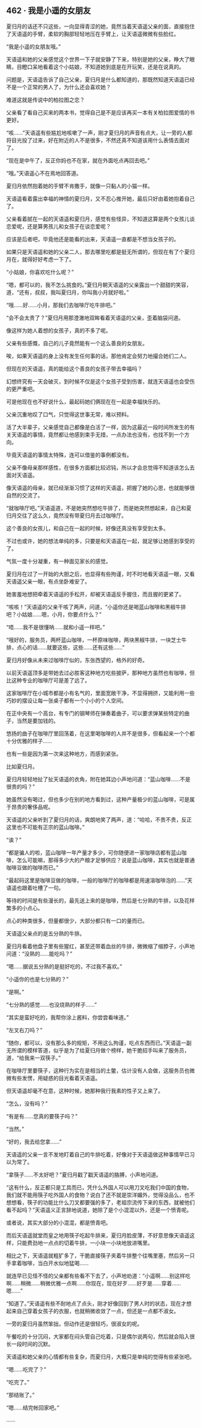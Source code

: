 ## 462 · 我是小遥的女朋友

夏归月的话还不只这些，一向显得青涩的她，竟然当着天语遥父亲的面，直接抱住了天语遥的手臂，柔软的胸部轻轻地压在手臂上，让天语遥微微有些脸红。

“我是小遥的女朋友哦。”

天语遥和她的父亲感觉这个世界一下子就安静了下来，特别是她的父亲，睁大了眼睛，目瞪口呆地看着这个小姑娘，不知道她到底是在开玩笑，还是在说真的。

问题是，天语遥告诉了自己父亲，夏归月是什么都知道的，那既然知道天语遥已经不是一个正常的男人了，为什么还会喜欢她？

难道这就是传说中的柏拉图之恋？

父亲看了看自己买来的两本书，觉得自己是不是应该再买一本有关柏拉图爱情的书更好。

“咳……”天语遥有些尴尬地咳嗽了一声，刚才夏归月的声音有点大，让一旁的人都将目光投了过来，好在附近的人不是很多，不然还真不知道该用什么表情去面对了。

“现在是中午了，反正你妈也不在家，就在外面吃点再回去吧。”

“哦。”天语遥心不在焉地回答道。

夏归月依然抱着她的手臂不肯撒手，就像一只黏人的小猫一样。

天语遥看着露出幸福的神情的夏归月，又不忍心推开她，最后只好由着她抱着自己了。

父亲看着腻在一起的天语遥和夏归月，感觉有些怪异，不知道这算是两个女孩儿谈恋爱呢，还是算男孩儿和女孩子在谈恋爱呢？

应该是后者吧，毕竟他还是能看的出来，天语遥一直都是不想当女孩子的。

如果只是天语遥和她的父亲二人，那去哪里吃都是挺无所谓的，但现在有了个夏归月在，就得好好考虑一下了。

“小姑娘，你喜欢吃什么呢？”

“嗯，都可以的，我不怎么挑食的。”夏归月朝天语遥的父亲露出一个甜甜的笑容，道，“还有，叔叔，我叫夏归月，你叫我小月就好啦。”

“哦……好……小月，那我们去咖啡厅吃牛排吧。”

“会不会太贵了？”夏归月用那澄澈地双眸看着天语遥的父亲，歪着脑袋问道。

像这样为她人着想的女孩子，真的不多了呢。

父亲有些感慨，自己的儿子竟然能有一个这么善良的女朋友。

唉，如果天语遥的身上没有发生任何事的话，那他肯定会努力地撮合她们二人。

但现在的天语遥，真的能给这个善良的女孩子带去幸福吗？

幻想终究有一天会破灭，到时候不仅是这个女孩子受到伤害，就连天语遥也会受伤的更严重吧。

可是他现在也不好说什么，最起码她们俩现在在一起是幸福快乐的。

父亲沉重地叹了口气，只觉得这世事无常，难以预料。

活了大半辈子，父亲感觉自己都像是白活了一样，因为这最近一段时间所发生的有关天语遥的事情，竟然都让他感到束手无措，一点办法也没有，也找不到一个方向。

毕竟天语遥的事情太特殊，连可以借鉴的事例都没有。

父亲不像母亲那样感性，在很多方面都比较迟钝，所以才会总觉得不知道该怎么去面对天语遥。

像天语遥的母亲，就已经渐渐习惯了这样的天语遥，把握了她的心思，也就能够很自然的交流了。

“就咖啡厅吧。”天语遥道，不是她突然想吃牛排了，而是她突然想起来，自己和夏归月交往了这么久，竟然没有带夏归月去过咖啡厅。

这个善良的女孩儿，和自己在一起的时候，好像还真没有享受到太多。

不过也或许，她的想法单纯的多，只要是和天语遥在一起，就足够让她感到享受的了。

气氛一度十分凝重，有一种面见家长的感觉。

夏归月在过了一开始的大胆之后，也显得有些拘谨，时不时地看天语遥一眼，又看天语遥父亲一眼，有点坐卧难安了。

她害羞地想把牵着天语遥的手松开，却被天语遥反手握住，而且握的更紧了。

“咳咳！”天语遥的父亲干咳了两声，问道，“小遥你还是喝蓝山咖啡和黑椒牛排吧？小姑娘……嗯，小月，你要点什么？”

“唔……我不是很懂呐……就和小遥一样吧。”

“哦好的，服务员，两杯蓝山咖啡，一杯原味咖啡，两块黑椒牛排，一块芝士牛排，点心的话……就要这些，这些……还有这些……”

夏归月好像从未来过咖啡厅似的，东张西望的，格外的好奇。

以前天语遥顶多是带她去过必胜客这种地方吃些披萨，那种地方虽然也有咖啡，但比这种专业的咖啡厅可是差了远了。

这家咖啡厅在小城市都是小有名气的，里面宽敞干净，不显得拥挤，又能利用一些巧妙的摆设让每一张桌子都有一个小小的个人空间。

在正中央有一个高台，有专门的钢琴师在弹奏着曲子，可以要求弹某些特定的曲子，当然是要加钱的。

悠扬的曲子在咖啡厅里回荡着，在这里喝咖啡的人并不是很多，但看起来一个个都十分优雅的样子……

也有一些是因为第一次来这种地方，而感到紧张。

比如夏归月。

夏归月轻轻地扯了扯天语遥的衣角，附在她耳边小声地问道：“蓝山咖啡……不是很贵的吗？”

她虽然没有喝过，但也多少在别的地方看到过，这种产量极少的蓝山咖啡，可是属于昂贵的奢侈品呢。

天语遥的父亲听到了夏归月的话，爽朗地笑了两声，道：“哈哈，不贵不贵，反正这里也不可能有正宗的蓝山咖啡。”

“诶？”

“都是骗人的啦，蓝山咖啡一年产量才多少，可你随便进一家咖啡店都有蓝山咖啡，怎么可能嘛，那得多少大的产粮才足够供应？说是蓝山咖啡，其实也就是普通咖啡豆做的咖啡而已。”

“最起码这里是咖啡豆做的咖啡，一般的咖啡厅的咖啡都是用速溶咖啡泡的……”天语遥也跟着吐槽了一句。

等待的时间是有些漫长的，最先送上来的是咖啡，然后是七分熟的牛排，以及花样繁多的小点心。

点心的种类很多，但量都很少，大部分都只有一口的量而已。

天语遥父亲点的是五分熟的牛排。

夏归月看着他盘子里有些猩红，甚至还带着血丝的牛排，微微缩了缩脖子，小声地问道：“没熟的……能吃吗？”

“嗯……据说五分熟的是挺好吃的，不过我不喜欢。”

“小遥你的也是七分熟的？”

“是啊。”

“七分熟的感觉……也没烧熟的样子……”

“其实是蛮好吃的，我帮你涂上酱料，你尝尝看味道。”

“左叉右刀吗？”

“随你，都可以，没有那么多的规矩，不用这么拘谨，吃点东西而已。”天语遥一副无所谓的模样答道，似乎是为了给夏归月做个榜样，她干脆招手叫来了服务员，道，“给我来一双筷子。”

在咖啡厅里要筷子，这种行为实在是相当的土鳖，估计没有人会做，这服务员也微微有些发愣，用疑惑的目光看着天语遥。

但天语遥却毫不在意，这种时候，她那种我行我素的性子又上来了。

“怎么，没有吗？”

“有是有……您真的要筷子吗？”

“当然。”

“好的，我去给您拿……”

天语遥的父亲一言不发地盯着自己的牛排吃着，好像对于天语遥做这种事情早已习以为常了。

“拿筷子……不太好吧？”夏归月戳了戳天语遥的胳膊，小声地问道。

“这有什么，反正都只是工具而已，凭什么外国人可以用刀叉吃我们中国的食物，我们就不能用筷子吃外国人的食物？说白了还不就是崇洋媚外，觉得没品么，也不想想看，筷子的功能比什么刀叉都要强的多了，老祖宗流传下来的东西，就被他们看不起吗？”天语遥义正言辞地说道，她除了是个小混混以外，还是一个愤青呢。

或者说，其实大部分的小混混，都是愤青吧。

而后天语遥就堂而皇之地用筷子吃起牛排来，夏归月脸皮薄，不好意思像天语遥这样，只能费劲地一点点的切着牛排，一小块一小块地放进嘴里。

相比之下，天语遥就粗犷多了，干脆直接筷子夹着牛排整个往嘴里塞，然后另一只手拿着咖啡，当白开水似地猛喝……

就连早已见怪不怪的父亲都有些看不下去了，小声地劝道：“小遥啊……别这样吃啊……稍微……稍微优雅一点啊……你现在，现在好歹……好歹是……穿着……嗯……”

“知道了。”天语遥有些不耐地点了点头，刚才好像回到了男人时的状态，现在才想起来自己穿着女孩子的衣服，也就稍微收敛了一点，但还是一点都不淑女。

一旁的夏归月虽然笨拙，但动作还是很轻巧，很淑女的呢。

午餐吃的十分沉闷，大家都在闷头管自己吃着，只是偶尔说两句，然后就会陷入很长一段时间的沉默。

天语遥和她父亲的心情都有些复杂，而夏归月，大概只是单纯的觉得有些紧张吧。

“嗯……吃完了？”

“吃完了。”

“那结账了。”

“嗯……结完帐回家吧。”

……
